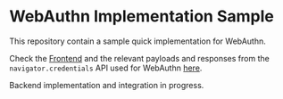 # WebAuthn Implementation Sample

This repository contain a sample quick implementation for WebAuthn.

Check the [Frontend](./frontend) and the relevant payloads and responses from the `navigator.credentials` API used for WebAuthn [here](./frontend/Examples.md).

Backend implementation and integration in progress.